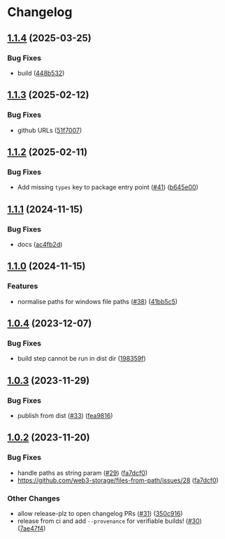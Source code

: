 # Changelog

## [1.1.4](https://github.com/storacha/files-from-path/compare/v1.1.3...v1.1.4) (2025-03-25)


### Bug Fixes

* build ([448b532](https://github.com/storacha/files-from-path/commit/448b532316a881ef219a44741152e1883ce692fa))

## [1.1.3](https://github.com/storacha/files-from-path/compare/v1.1.2...v1.1.3) (2025-02-12)


### Bug Fixes

* github URLs ([51f7007](https://github.com/storacha/files-from-path/commit/51f7007fdad3685cd28e36b8a1242294415c2915))

## [1.1.2](https://github.com/storacha/files-from-path/compare/v1.1.1...v1.1.2) (2025-02-11)


### Bug Fixes

* Add missing `types` key to package entry point ([#41](https://github.com/storacha/files-from-path/issues/41)) ([b645e00](https://github.com/storacha/files-from-path/commit/b645e005503e8d55e94b6f97e689e32415b0e2bc))

## [1.1.1](https://github.com/storacha/files-from-path/compare/v1.1.0...v1.1.1) (2024-11-15)


### Bug Fixes

* docs ([ac4fb2d](https://github.com/storacha/files-from-path/commit/ac4fb2da2178eddcf6ce613a57a91990d347c3e9))

## [1.1.0](https://github.com/storacha/files-from-path/compare/v1.0.4...v1.1.0) (2024-11-15)


### Features

* normalise paths for windows file paths ([#38](https://github.com/storacha/files-from-path/issues/38)) ([41bb5c5](https://github.com/storacha/files-from-path/commit/41bb5c5221bea361aaec1a542c10b8d80658d907))

## [1.0.4](https://github.com/web3-storage/files-from-path/compare/v1.0.3...v1.0.4) (2023-12-07)


### Bug Fixes

* build step cannot be run in dist dir ([198359f](https://github.com/web3-storage/files-from-path/commit/198359f2b66cfecfe30997560456972fa422fd81))

## [1.0.3](https://github.com/web3-storage/files-from-path/compare/v1.0.2...v1.0.3) (2023-11-29)


### Bug Fixes

* publish from dist ([#33](https://github.com/web3-storage/files-from-path/issues/33)) ([fea9816](https://github.com/web3-storage/files-from-path/commit/fea981658901412865df00971e9cd3d68904eb88))

## [1.0.2](https://github.com/web3-storage/files-from-path/compare/v1.0.1...v1.0.2) (2023-11-20)


### Bug Fixes

* handle paths as string param ([#29](https://github.com/web3-storage/files-from-path/issues/29)) ([fa7dcf0](https://github.com/web3-storage/files-from-path/commit/fa7dcf0794146c8e747454cf8464c8323b76ec77))
* https://github.com/web3-storage/files-from-path/issues/28 ([fa7dcf0](https://github.com/web3-storage/files-from-path/commit/fa7dcf0794146c8e747454cf8464c8323b76ec77))


### Other Changes

* allow release-plz to open changelog PRs ([#31](https://github.com/web3-storage/files-from-path/issues/31)) ([350c916](https://github.com/web3-storage/files-from-path/commit/350c916ac478fb64df7aadacb0795450aca2b5db))
* release from ci and add `--provenance` for verifiable builds! ([#30](https://github.com/web3-storage/files-from-path/issues/30)) ([7ae47f4](https://github.com/web3-storage/files-from-path/commit/7ae47f44f2e3e3b649273646ef74cad1bdc475c3))

